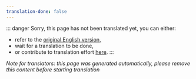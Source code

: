 ```yaml
---
translation-done: false
---
```

::: danger
Sorry, this page has not been translated yet, you can either:
- refer to the [original English version](<../../../cs/support/new-support.md>),
- wait for a translation to be done,
- or contribute to translation effort [here](https://github.com/bsmg/wiki).
:::

_Note for translators: this page was generated automatically, please remove this content before starting translation_
